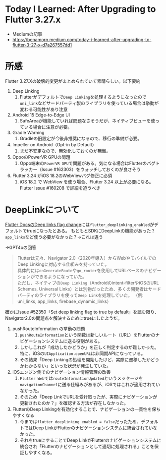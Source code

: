 # Today I Learned: After Upgrading to Flutter 3.27.x
- Mediumの記事
- https://benamorn.medium.com/today-i-learned-after-upgrading-to-flutter-3-27-x-d7a267557dd1

# 所感
Flutter 3.27.Xの破壊的変更がまとめられていて素晴らしい。以下要約

1. Deep Linking
   1. Flutterがデフォルトで`Deep Linking`を処理するようになったので`uni_link`などサードパーティ製のライブラリを使っている場合は挙動が変わる可能性があり注意
2. Android 15 Edge-to-Edge UI
   1. SafeAreaが機能していれば問題なさそうだが、ネイティブビューを使っている場合に注意が必要。
3. Gradle Warning
   1. Gradleの旧設定が今後非推奨になるので、移行の準備が必要。
4. Impeller on Android（Opt-in by Default）
   1. まだ不安定なので、無効化しておくのが無難。
5. OppoのPowerVR GPUの問題
   1. Oppo端末の`PowerVR GPU`で問題がある。気になる場合はFlutterのバグトラッカー（Issue #162303）をウォッチしておくのが良さそう
6. Flutter 3.24 がiOS 18.2のWebViewバグ修正に必須
   1. iOS 18.2 で WebView を使う場合、Flutter 3.24 以上が必要になる。Flutter Issue #160208 で詳細を追うべき

# DeepLinkについて
[Flutter DocsのDeep links flag change](https://docs.flutter.dev/release/breaking-changes/deep-links-flag-change?source=post_page-----d7a267557dd1---------------------------------------)には`flutter_deeplinking_enabled`がデフォルトでtrueになったとある。
もともとSDKにDeepLinkの機能があった？`app_links`など使う必要がなかった？→これは違う

→GPT4oの回答
> Flutterは元々、Navigator 2.0（2020年導入）からWebやモバイルでのDeep Linkingに対応する仕組みを持っていた。  
具体的には`onGenerateRoute`や`go_router`を使用してURLベースのナビゲーションができるようになっていた。  
ただし、ネイティブの`Deep Linking`（Androidのintent-filterやiOSのURL Schemes, Universal Links）とは別物だったため、多くの開発者はサードパーティのライブラリを使って`Deep Link`を処理していた。
（例: uni_links, app_links, firebase_dynamic_links）

確かにIssue #52350「Set deep linking flag to true by default」を読む限り、Navigator2.0の問題点を解決するためにtrueにしたようだ。

1. pushRouteInformation の挙動の問題
   1. `pushRouteInformation`という関数は新しいルート（URL）をFlutterのナビゲーションシステムに送る役割がある。
   2. しかしこれが「成功したかどうか」を正しく判定するのが難しかった。特に、iOSの`UIApplication.openURL`は非同期APIになっている。
   3. その結果「Deep Linkingの処理を開始したけど、実際に遷移したかどうかわからない」といった状況が発生していた。
2. iOSエンジン側でのナビゲーション情報管理の改善
   1. `Flutter Web`では`routeInformationUpdated`というメッセージを`navigationChannel`に送る仕組みがあるが、iOSではこれが適用されていなかった。
   2. そのため「Deep LinkでURLを受け取ったが、実際にナビゲーションが更新されたのか？」を確認する方法が存在しなかった。
3. FlutterのDeep Linkingを有効化することで、ナビゲーションの一貫性を保ちやすくなる
   1. 今までは`flutter_deeplinking_enabled = false`だったため、デフォルトではDeep LinkがFlutterのナビゲーションシステムに統合されていなかった。
   2. それをtrueにすることでDeep LinkがFlutterのナビゲーションシステムに統合され「Flutterのナビゲーションとして適切に処理される」ことを保証しやすくなる。
